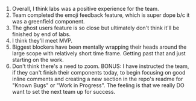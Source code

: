 1. Overall, I think labs was a positive experience for the team.
2. Team completed the emoji feedback feature, which is super dope b/c it was a greenfield component.
3. The ghost users feature is so close but ultimately don't think it'll be finished by end of labs.
4. I think they'll meet MVP.
5. Biggest blockers have been mentally wrapping their heads around the large scope with relatively short time frame. Getting past that and just starting on the work.
6. Don't think there's a need to zoom. 
BONUS: I have instructed the team, if they can't finish their components today, to begin focusing on good inline comments and creating a new section in the repo's readme for "Known Bugs" or "Work in Progress". The feeling is that we really DO want to set the next team up for success.